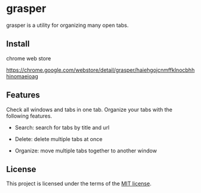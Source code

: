 # grasper

grasper is a utility for organizing many open tabs.

## Install

chrome web store

https://chrome.google.com/webstore/detail/grasper/haiehgojcnmffklnocbhhhinomaeioag

## Features

Check all windows and tabs in one tab. Organize your tabs with the following features.

* Search: search for tabs by title and url

* Delete: delete multiple tabs at once

* Organize: move multiple tabs together to another window

## License

This project is licensed under the terms of the [MIT license](LICENSE).
